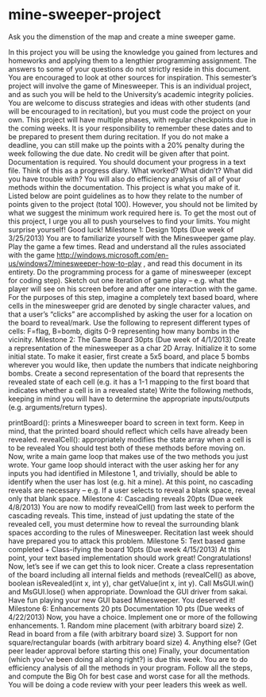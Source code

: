 # mine-sweeper-project
Ask you the dimenstion of the map and create a mine sweeper game.

In this project you will be using the knowledge you gained from lectures and homeworks and applying them to a lengthier programming assignment. The answers to some of your questions do not strictly reside in this document. You are encouraged to look at other sources for inspiration. This semester’s project will involve the game of Minesweeper. This is an individual project, and as such you will be held to the University’s academic integrity policies. You are welcome to discuss strategies and ideas with other students (and will be encouraged to in recitation), but you must code the project on your own.
This project will have multiple phases, with regular checkpoints due in the coming weeks. It is your responsibility to remember these dates and to be prepared to present them during recitation. If you do not make a deadline, you can still make up the points with a 20% penalty during the week following the due date. No credit will be given after that point.
Documentation is required. You should document your progress in a text file. Think of this as a progress diary. What worked? What didn’t? What did you have trouble with? You will also do efficiency analysis of all of your methods within the documentation.
This project is what you make of it. Listed below are point guidelines as to how they relate to the number of points given to the project (total 100). However, you should not be limited by what we suggest the minimum work required here is. To get the most out of this project, I urge you all to push yourselves to find your limits. You might surprise yourself! Good luck!
Milestone 1: Design 10pts (Due week of 3/25/2013)
You are to familiarize yourself with the Minesweeper game play. Play the game a few times. Read and understand all the rules associated with the game http://windows.microsoft.com/en-us/windows7/minesweeper-how-to-play , and read this document in its entirety. Do the programming process for a game of minesweeper (except for coding step). Sketch out one iteration of game play – e.g. what the player will see on his screen before and after one interaction with the game. For the purposes of this step, imagine a completely text based board, where cells in the minesweeper grid are denoted by single character values, and that a user’s “clicks” are accomplished by asking the user for a location on the board to reveal/mark. Use the following to represent different types of cells: F=flag, B=bomb, digits 0-9 representing how many bombs in the vicinity.
Milestone 2: The Game Board 30pts (Due week of 4/1/2013)
Create a representation of the minesweeper as a char 2D Array. Initialize it to some initial state. To make it easier, first create a 5x5 board, and place 5 bombs wherever you would like, then update the numbers that indicate neighboring bombs. Create a second representation of the board that represents the revealed state of each cell (e.g. it has a 1-1 mapping to the first board that indicates whether a cell is in a revealed state) Write the following methods, keeping in mind you will have to determine the appropriate inputs/outputs (e.g. arguments/return types).
 
printBoard(): prints a Minesweeper board to screen in text form. Keep in mind, that the printed board should reflect which cells have already been revealed.
revealCell(): appropriately modifies the state array when a cell is to be revealed
You should test both of these methods before moving on.
Now, write a main game loop that makes use of the two methods you just wrote. Your game loop should interact with the user asking her for any inputs you had identified in Milestone 1, and trivially, should be able to identify when the user has lost (e.g. hit a mine). At this point, no cascading reveals are necessary – e.g. If a user selects to reveal a blank space, reveal only that blank space.
Milestone 4: Cascading reveals 20pts (Due week 4/8/2013)
You are now to modify revealCell() from last week to perform the cascading reveals. This time, instead of just updating the state of the revealed cell, you must determine how to reveal the surrounding blank spaces according to the rules of Minesweeper. Recitation last week should have prepared you to attack this problem.
Milestone 5: Text based game completed + Class-ifying the board 10pts (Due week 4/15/2013)
At this point, your text based implementation should work great! Congratulations! Now, let’s see if we can get this to look nicer. Create a class representation of the board including all internal fields and methods (revealCell() as above, boolean isRevealed(int x, int y), char getValue(int x, int y). Call MsGUI.win() and MsGUI.lose() when appropriate. Download the GUI driver from sakai. Have fun playing your new GUI based Minesweeper. You deserved it!
Milestone 6: Enhancements 20 pts Documentation 10 pts (Due weeks of 4/22/2013)
Now, you have a choice. Implement one or more of the following enhancements. 1. Random mine placement (with arbitrary board size)
2. Read in board from a file (with arbitrary board size)
3. Support for non square/rectangular boards (with arbitrary board size)
4. Anything else? (Get peer leader approval before starting this one)
Finally, your documentation (which you’ve been doing all along right?) is due this week. You are to do efficiency analysis of all the methods in your program. Follow all the steps, and compute the Big Oh for best case and worst case for all the methods. You will be doing a code review with your peer leaders this week as well.
